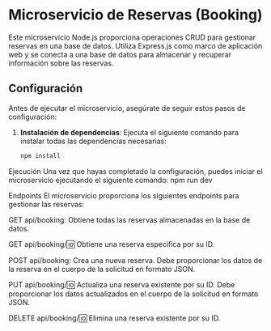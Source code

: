 # Microservicio de Reservas (Booking)

Este microservicio Node.js proporciona operaciones CRUD para gestionar reservas en una base de datos. Utiliza Express.js como marco de aplicación web y se conecta a una base de datos para almacenar y recuperar información sobre las reservas.

## Configuración

Antes de ejecutar el microservicio, asegúrate de seguir estos pasos de configuración:

1. **Instalación de dependencias**: Ejecuta el siguiente comando para instalar todas las dependencias necesarias:

   ```bash
   npm install
   
Ejecución
Una vez que hayas completado la configuración, puedes iniciar el microservicio ejecutando el siguiente comando:
  npm run dev

Endpoints
El microservicio proporciona los siguientes endpoints para gestionar las reservas:

GET api/booking: Obtiene todas las reservas almacenadas en la base de datos.

GET api/booking/:id: Obtiene una reserva específica por su ID.

POST api/booking: Crea una nueva reserva. Debe proporcionar los datos de la reserva en el cuerpo de la solicitud en formato JSON.

PUT api/booking/:id: Actualiza una reserva existente por su ID. Debe proporcionar los datos actualizados en el cuerpo de la solicitud en formato JSON.

DELETE api/booking/:id: Elimina una reserva existente por su ID.
